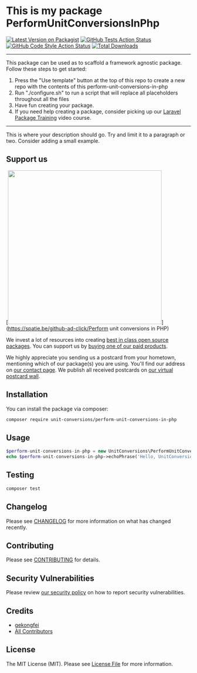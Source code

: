 # This is my package PerformUnitConversionsInPhp

[![Latest Version on Packagist](https://img.shields.io/packagist/v/unit-conversions/perform-unit-conversions-in-php.svg?style=flat-square)](https://packagist.org/packages/unit-conversions/perform-unit-conversions-in-php)
[![GitHub Tests Action Status](https://img.shields.io/github/workflow/status/unit-conversions/perform-unit-conversions-in-php/run-tests?label=tests)](https://github.com/unit-conversions/perform-unit-conversions-in-php/actions?query=workflow%3ATests+branch%3Amaster)
[![GitHub Code Style Action Status](https://img.shields.io/github/workflow/status/unit-conversions/perform-unit-conversions-in-php/Check%20&%20fix%20styling?label=code%20style)](https://github.com/unit-conversions/perform-unit-conversions-in-php/actions?query=workflow%3A"Check+%26+fix+styling"+branch%3Amaster)
[![Total Downloads](https://img.shields.io/packagist/dt/unit-conversions/perform-unit-conversions-in-php.svg?style=flat-square)](https://packagist.org/packages/unit-conversions/perform-unit-conversions-in-php)

---
This package can be used as to scaffold a framework agnostic package. Follow these steps to get started:

1. Press the "Use template" button at the top of this repo to create a new repo with the contents of this perform-unit-conversions-in-php
2. Run "./configure.sh" to run a script that will replace all placeholders throughout all the files
3. Have fun creating your package.
4. If you need help creating a package, consider picking up our <a href="https://laravelpackage.training">Laravel Package Training</a> video course.
---

This is where your description should go. Try and limit it to a paragraph or two. Consider adding a small example.

## Support us

[<img src="https://github-ads.s3.eu-central-1.amazonaws.com/Perform unit conversions in PHP.jpg?t=1" width="419px" />](https://spatie.be/github-ad-click/Perform unit conversions in PHP)

We invest a lot of resources into creating [best in class open source packages](https://spatie.be/open-source). You can support us by [buying one of our paid products](https://spatie.be/open-source/support-us).

We highly appreciate you sending us a postcard from your hometown, mentioning which of our package(s) you are using. You'll find our address on [our contact page](https://spatie.be/about-us). We publish all received postcards on [our virtual postcard wall](https://spatie.be/open-source/postcards).

## Installation

You can install the package via composer:

```bash
composer require unit-conversions/perform-unit-conversions-in-php
```

## Usage

```php
$perform-unit-conversions-in-php = new UnitConversions\PerformUnitConversionsInPhp();
echo $perform-unit-conversions-in-php->echoPhrase('Hello, UnitConversions!');
```

## Testing

```bash
composer test
```

## Changelog

Please see [CHANGELOG](CHANGELOG.md) for more information on what has changed recently.

## Contributing

Please see [CONTRIBUTING](.github/CONTRIBUTING.md) for details.

## Security Vulnerabilities

Please review [our security policy](../../security/policy) on how to report security vulnerabilities.

## Credits

- [gekongfei](https://github.com/gekongfei)
- [All Contributors](../../contributors)

## License

The MIT License (MIT). Please see [License File](LICENSE.md) for more information.
